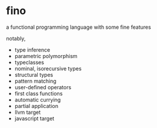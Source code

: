 # fino

a functional programming language with some fine features

notably,
- type inference
- parametric polymorphism
- typeclasses
- nominal, isorecursive types
- structural types
- pattern matching
- user-defined operators
- first class functions
- automatic currying
- partial application
- llvm target
- javascript target
